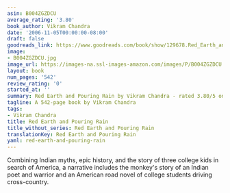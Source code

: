 ```yaml
---
asin: B004ZGZDCU
average_rating: '3.80'
book_author: Vikram Chandra
date: '2006-11-05T00:00:00-08:00'
draft: false
goodreads_link: https://www.goodreads.com/book/show/129678.Red_Earth_and_Pouring_Rain
image:
- B004ZGZDCU.jpg
image_url: https://images-na.ssl-images-amazon.com/images/P/B004ZGZDCU.01._SCLZZZZZZZ.jpg
layout: book
num_pages: '542'
review_rating: '0'
started_at: ''
summary: Red Earth and Pouring Rain by Vikram Chandra - rated 3.80/5 on Goodreads
tagline: A 542-page book by Vikram Chandra
tags:
- Vikram Chandra
title: Red Earth and Pouring Rain
title_without_series: Red Earth and Pouring Rain
translationKey: Red Earth and Pouring Rain
yaml: red-earth-and-pouring-rain
---
```


Combining Indian myths, epic history, and the story of three college kids in search of America, a narrative includes the monkey's story of an Indian poet and warrior and an American road novel of college students driving cross-country.
